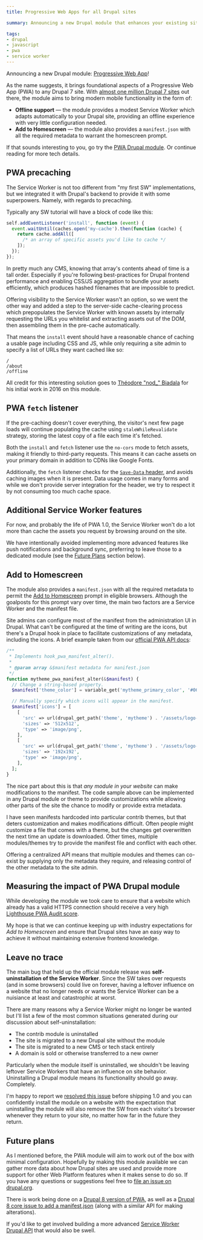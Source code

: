 ```yaml
---
title: Progressive Web Apps for all Drupal sites

summary: Announcing a new Drupal module that enhances your existing site with drop-in support for Progressive Web App functionality.

tags:
- drupal
- javascript
- pwa
- service worker
---
```


Announcing a new Drupal module: [Progressive Web App](https://www.drupal.org/project/pwa)!

As the name suggests, it brings foundational aspects of a Progressive Web App (PWA) to any Drupal 7 site. With [almost one million Drupal 7 sites](https://www.drupal.org/project/usage/drupal) out there, the module aims to bring modern mobile functionality in the form of:

* **Offline support** — the module provides a modest Service Worker which adapts automatically to your Drupal site, providing an offline experience with very little configuration needed.
* **Add to Homescreen** — the module also provides a `manifest.json` with all the required metadata to warrant the homescreen prompt.

If that sounds interesting to you, go try the [PWA Drupal module](https://www.drupal.org/project/pwa). Or continue reading for more tech details.


## PWA precaching

The Service Worker is not too different from "my first SW" implementations, but we integrated it with Drupal's backend to provide it with some superpowers. Namely, with regards to precaching.

Typically any SW tutorial will have a block of code like this:

```js
self.addEventListener('install', function (event) {
  event.waitUntil(caches.open('my-cache').then(function (cache) {
    return cache.addAll([
      /* an array of specific assets you'd like to cache */
    ]);
  });
});
```

In pretty much any CMS, knowing that array's contents ahead of time is a tall order. Especially if you're following best-practices for Drupal frontend performance and enabling CSS/JS aggregation to bundle your assets efficiently, which produces hashed filenames that are impossible to predict. 

Offering visibility to the Service Worker wasn't an option, so we went the other way and added a step to the server-side cache-clearing process which prepopulates the Service Worker with known assets by internally requesting the URLs you whitelist and extracting assets out of the DOM, then assembling them in the pre-cache automatically.

That means the `install` event should have a reasonable chance of caching a  usable page including CSS and JS, while only requiring a site admin to specify a list of URLs they want cached like so:

```
/
/about
/offline
```

All credit for this interesting solution goes to [Théodore "nod_" Biadala](https://read.theodoreb.net/2016/progressive-web-apps-for-the-masses.html) for his initial work in 2016 on this module.

## PWA `fetch` listener

If the pre-caching doesn't cover everything, the visitor's next few page loads will continue populating the cache using `staleWhileRevalidate` strategy, storing the latest copy of a file each time it's fetched.

Both the `install` and `fetch` listener use the `no-cors` mode to fetch assets, making it friendly to third-party requests. This means it can cache assets on your primary domain in addition to CDNs like Google Fonts.

Additionally, the `fetch` listener checks for the [`Save-Data` header](https://wicg.github.io/netinfo/#save-data-request-header-field), and avoids caching images when it is present. Data usage comes in many forms and while we don't provide server integration for the header, we try to respect it by not consuming too much cache space.


## Additional Service Worker features

For now, and probably the life of PWA 1.0, the Service Worker won't do a lot more than cache the assets you request by browsing around on the site.

We have intentionally avoided implementing more advanced features like push notifications and background sync, preferring to leave those to a dedicated module (see the [Future Plans](#future-plans) section below).


## Add to Homescreen

The module also provides a `manifest.json` with all the required metadata to permit the [Add to Homescreen](https://developer.mozilla.org/en-US/Apps/Progressive/Add_to_home_screen) prompt in eligible browsers. Although the goalposts for this prompt vary over time, the main two factors are a Service Worker and the manifest file.

Site admins can configure most of the manifest from the administration UI in Drupal. What can't be configured at the time of writing are the icons, but there's a Drupal hook in place to facilitate customizations of any metadata, including the icons. A brief example taken from our [official PWA API docs](https://cgit.drupalcode.org/pwa/tree/pwa.api.php?h=7.x-1.x):

```php
/**
 * Implements hook_pwa_manifest_alter().
 *
 * @param array &$manifest metadata for manifest.json
 */
function mytheme_pwa_manifest_alter(&$manifest) {
  // Change a string-based property.
  $manifest['theme_color'] = variable_get('mytheme_primary_color', '#0678BE');

  // Manually specify which icons will appear in the manifest.
  $manifest['icons'] = [
    [
      'src' => url(drupal_get_path('theme', 'mytheme') . '/assets/logo-512.png'),
      'sizes' => '512x512',
      'type' => 'image/png',
    ],
    [
      'src' => url(drupal_get_path('theme', 'mytheme') . '/assets/logo-192.png'),
      'sizes' => '192x192',
      'type' => 'image/png',
    ],
  ];
}
```

The nice part about this is that _any module in your website_ can make modifications to the manifest. The code sample above can be implemented in any Drupal module or theme to provide customizations while allowing other parts of the site the chance to modify or provide extra metadata.

I have seen manifests hardcoded into particular contrib themes, but that deters customization and makes modifications difficult. Often people might customize a file that comes with a theme, but the changes get overwritten the next time an update is downloaded. Other times, multiple modules/themes try to provide the manifest file and conflict with each other.

Offering a centralized API means that multiple modules and themes can co-exist by supplying only the metadata they require, and releasing control of the other metadata to the site admin.


## Measuring the impact of PWA Drupal module

While developing the module we took care to ensure that a website which already has a valid HTTPS connection should receive a very high [Lighthouse PWA Audit score](https://developers.google.com/web/tools/lighthouse/).

My hope is that we can continue keeping up with industry expectations for _Add to Homescreen_ and ensure that Drupal sites have an easy way to achieve it without maintaining extensive frontend knowledge.


## Leave no trace

The main bug that held up the official module release was **self-uninstallation of the Service Worker**. Since the SW takes over requests (and in some browsers) could live on forever, having a leftover influence on a website that no longer needs or wants the Service Worker can be a nuisiance at least and catastrophic at worst.

There are many reasons why a Service Worker might no longer be wanted but I'll list a few of the most common situations generated during our discussion about self-uninstallation:

* The contrib module is uninstalled
* The site is migrated to a new Drupal site without the module
* The site is migrated to a new CMS or tech stack entirely
* A domain is sold or otherwise transferred to a new owner

Particularly when the module itself is uninstalled, we shouldn't be leaving leftover Service Workers that have an influence on site behavior. Uninstalling a Drupal module means its functionality should go away. Completely.

I'm happy to report we [resolved this issue](https://www.drupal.org/project/pwa/issues/2913023) before shipping 1.0 and you can confidently install the module on a website with the expectation that uninstalling the module will also remove the SW from each visitor's browser whenever they return to your site, no matter how far in the future they return.


## Future plans

As I mentioned before, the PWA module will aim to work out of the box with minimal configuration. Hopefully by making this module available we can gather more data about how Drupal sites are used and provide more support for other Web Platform features when it makes sense to do so. If you have any questions or suggestions feel free to [file an issue on drupal.org](https://www.drupal.org/project/issues/pwa?text=&status=Open&priorities=All&categories=All&version=7.x&component=All).

There is work being done on a [Drupal 8 version of PWA](https://www.drupal.org/project/issues/pwa?text=&status=Open&priorities=All&categories=All&version=8.x&component=All), as well as a [Drupal 8 core issue to add a manifest.json](https://www.drupal.org/project/drupal/issues/2698127) (along with a similar API for making alterations).

If you'd like to get involved building a more advanced [Service Worker Drupal API](https://www.drupal.org/project/serviceworker) that would also be swell.
